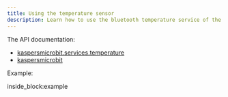 ```yaml
---
title: Using the temperature sensor
description: Learn how to use the bluetooth temperature service of the micro:bit from python (by example)
---
```


The API documentation: 

- [kaspersmicrobit.services.temperature](reference/services/temperature.md)
- [kaspersmicrobit](reference/kaspersmicrobit.md)

Example:

<!--codeinclude-->
[](../examples/microbit-temperature.py) inside_block:example
<!--/codeinclude-->
